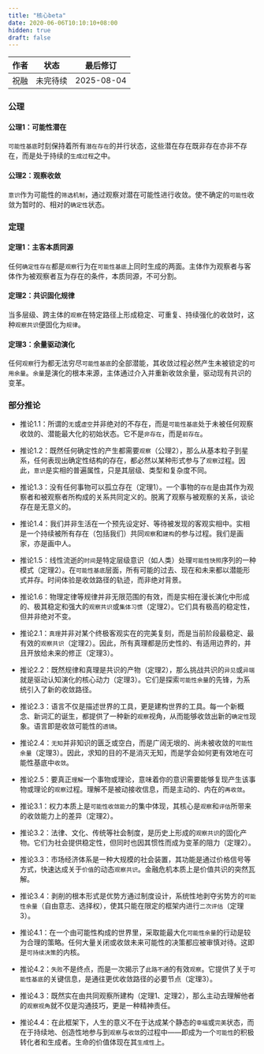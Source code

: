 ```yaml
---
title: "核心beta"
date: 2020-06-06T10:10:10+08:00
hidden: true
draft: false
---
```


| 作者 | 状态 | 最后修订 |
| ---- | ---- | ---- |
| 祝融 | 未完待续 | 2025-08-04 |

### 公理

#### 公理1：可能性潜在

`可能性基底`时刻保持着所有`潜在存在`的并行状态，这些潜在存在既非存在亦非不存在，而是处于持续的`生成过程`之中。

#### 公理2：观察收敛

`意识`作为可能性的`筛选机制`，通过观察对潜在可能性进行收敛。使不确定的`可能性`收敛为暂时的、相对的`确定性`状态。

### 定理

#### 定理1：主客本质同源

任何`确定性存在`都是`观察`行为在`可能性基底`上同时生成的两面。主体作为观察者与客体作为被观察者互为存在的条件，本质同源，不可分割。

#### 定理2：共识固化规律

当多层级、跨主体的`观察`在特定路径上形成稳定、可重复、持续强化的收敛时，这种`观察共识`便固化为`规律`。

#### 定理3：余量驱动演化

任何`观察`行为都无法穷尽`可能性基底`的全部潜能，其收敛过程必然产生未被锁定的`可用余量`。`余量`是演化的根本来源，主体通过介入并重新收敛余量，驱动现有共识的变革。

### 部分推论

- 推论1.1：所谓的`无`或`虚空`并非绝对的不存在，而是`可能性基底`处于未被任何观察收敛的、潜能最大化的初始状态。它不是`非存在`，而是`前存在`。
- 推论1.2：既然任何确定性的产生都需要`观察`（公理2），那么从基本粒子到星系，任何表现出确定性结构的存在，都必然以某种形式参与了`观察`过程。因此，`意识`是实相的普遍属性，只是其层级、类型和复杂度不同。
- 推论1.3：没有任何事物可以孤立存在（定理1）。一个事物的`存在`是由其作为观察者和被观察者所构成的关系共同定义的。脱离了观察与被观察的关系，谈论存在是无意义的。
- 推论1.4：我们并非生活在一个预先设定好、等待被发现的客观实相中。实相是一个持续被所有存在（包括我们）共同`观察`和`建构`的参与过程。我们是画家，亦是画中人。
- 推论1.5：线性流逝的`时间`是特定层级意识（如人类）处理`可能性快照`序列的一种模式（定理2）。在`可能性基底`层面，所有可能的过去、现在和未来都以潜能形式并存。时间体验是收敛路径的轨迹，而非绝对背景。
- 推论1.6：物理定律等规律并非无限范围的有效，而是实相在漫长演化中形成的、极其稳定和强大的`观察共识`或`集体习惯`（定理2）。它们具有极高的稳定性，但并非绝对不变。

- 推论2.1：`真理`并非对某个终极客观实在的完美复刻，而是当前阶段最稳定、最有效的`观察共识`（定理2）。因此，所有真理都是历史性的、有适用边界的，并且开放给未来的修正（定理3）。
- 推论2.2：既然规律和真理是共识的产物（定理2），那么挑战共识的`异见`或`异端`就是驱动认知演化的核心动力（定理3）。它们是探索`可能性余量`的先锋，为系统引入了新的收敛路径。
- 推论2.3：语言不仅是描述世界的工具，更是建构世界的工具。每一个新概念、新词汇的诞生，都提供了一种新的`观察`视角，从而能够收敛出新的`确定性`现象。语言即是收敛可能性的`透镜`。
- 推论2.4：`无知`并非知识的匮乏或空白，而是广阔无垠的、尚未被收敛的`可能性余量`（定理3）。因此，求知的目的不是消灭无知，而是学会如何更有效地在可能性基底中`收敛`。
- 推论2.5：要真正`理解`一个事物或理论，意味着你的意识需要能够复现产生该事物或理论的`观察`过程。理解不是被动接收信息，而是主动的、内在的`再收敛`。

- 推论3.1：权力本质上是`可能性收敛能力`的集中体现，其核心是`观察`和`评估`所带来的收敛能力上的差异（定理2）。
- 推论3.2：法律、文化、传统等社会制度，是历史上形成的`观察共识`的固化产物。它们为社会提供稳定性，但同时也因其惯性而成为变革的阻力（定理2）。
- 推论3.3：市场经济体系是一种大规模的社会装置，其功能是通过价格信号等方式，快速达成关于`价值`的动态`观察共识`。金融危机本质上是价值共识的突然瓦解。
- 推论3.4：剥削的根本形式是优势方通过制度设计，系统性地剥夺劣势方的`可能性余量`（自由意志、选择权），使其只能在限定的框架内进行`二次评估`（定理3）。

- 推论4.1：在一个由可能性构成的世界里，采取能最大化`可能性余量`的行动是较为合理的策略。任何大量关闭或收敛未来可能性的决策都应被审慎对待。这即是`可持续决策`的内核。
- 推论4.2：`失败`不是终点，而是一次揭示了`此路不通`的有效`观察`。它提供了关于`可能性基底`的关键信息，是通往更优收敛路径的必要节点（定理3）。
- 推论4.3：既然实在由共同观察所建构（定理1、定理2），那么主动去理解他者的`观察视角`就不仅是沟通技巧，更是一种精神责任。
- 推论4.4：在此框架下，人生的意义不在于达成某个静态的`幸福`或`完美`状态，而在于持续地、创造性地参与到`观察`与`收敛`的过程中——即成为一个`可能性`的积极转化者和生成者。生命的价值体现在其`生成性`上。
